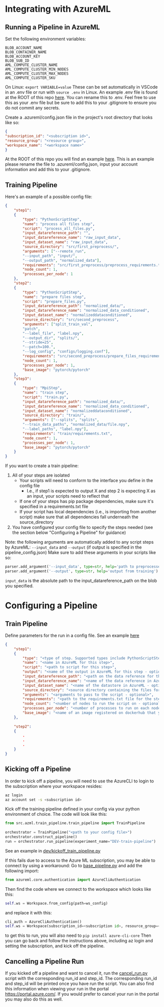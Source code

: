 # Integrating with AzureML

## Running a Pipeline in AzureML
Set the following environment variables:
```
BLOB_ACCOUNT_NAME
BLOB_CONTAINER_NAME
BLOB_ACCOUNT_KEY
BLOB_SUB_ID
AML_COMPUTE_CLUSTER_NAME
AML_COMPUTE_CLUSTER_MIN_NODES
AML_COMPUTE_CLUSTER_MAX_NODES
AML_COMPUTE_CLUSTER_SKU
```

On Linux:
`export VARIABLE=value`
These can be set automatically in VSCode in an .env file or run with `source .env` in Linux. An example .env file is found at the ROOT of this repo [here](../../../.env.example). You can rename this to .env. Feel free to use this as your .env file but be sure to add this to your .gitignore to ensure you do not commit any secrets. 

Create a .azureml/config.json file in the project's root directory that looks like so:
```json
{
"subscription_id": "<subscription id>",
"resource_group": "<resource group>",
"workspace_name": "<workspace name>"
}

```
At the ROOT of this repo you will find an example [here](../../../.azureml.example/config.json). This is an example please rename the file to .azureml/config.json, input your account information and add this to your .gitignore. 


## Training Pipeline
Here's an example of a possible config file:
```json
{
    "step1":
    {
        "type": "PythonScriptStep",
        "name": "process all files step",
        "script": "process_all_files.py",
        "input_datareference_path": "",
        "input_datareference_name": "raw_input_data",
        "input_dataset_name": "raw_input_data",
        "source_directory": "src/first_preprocess/",
        "arguments": ["--remote_run",
        "--input_path", "input/",
        "--output_path", "normalized_data"],
        "requirements": "src/first_preprocess/preprocess_requirements.txt",
        "node_count": 1,
        "processes_per_node": 1
    },
    "step2":
    {
        "type": "PythonScriptStep",
        "name": "prepare files step",
        "script": "prepare_files.py",
        "input_datareference_path": "normalized_data/",
        "input_datareference_name": "normalized_data_conditioned",
        "input_dataset_name": "normalizeddataconditioned",
        "source_directory": "src/second_preprocess",
        "arguments": ["split_train_val",
        "patch",
        "--label_file", "label.npy",
        "--output_dir", "splits/",
        "--stride=25",
        "--patch=100.",
        "--log_config", "configs/logging.conf"],
        "requirements": "src/second_preprocess/prepare_files_requirements.txt",
        "node_count": 1,
        "processes_per_node": 1,
        "base_image": "pytorch/pytorch"
    },
    "step3":
    {
        "type": "MpiStep",
        "name": "train step",
        "script": "train.py",
        "input_datareference_path": "normalized_data/",
        "input_datareference_name": "normalized_data_conditioned",
        "input_dataset_name": "normalizeddataconditioned",
        "source_directory": "train/",
        "arguments": ["--splits", "splits",
        "--train_data_paths", "normalized_data/file.npy",
        "--label_paths", "label.npy"],
        "requirements": "train/requirements.txt",
        "node_count": 1,
        "processes_per_node": 1,
        "base_image": "pytorch/pytorch"
    }
}
```
  
If you want to create a train pipeline:
1) All of your steps are isolated
    - Your scripts will need to conform to the interface you define in the config file
        - I.e., if step1 is expected to output X and step 2 is expecting X as an input, your scripts need to reflect that
    - If one of your steps has pip package dependencies, make sure it's specified in a requirements.txt file
    - If your script has local dependencies (i.e., is importing from another script) make sure that all dependencies fall underneath the source_directory
2) You have configured your config file to specify the steps needed (see the section below "Configuring a Pipeline" for guidance)

Note: the following arguments are automatically added to any script steps by AzureML:
```--input_data``` and ```--output``` (if output is specified in the pipeline_config.json)
Make sure to add these arguments in your scripts like so:
```python
parser.add_argument('--input_data', type=str, help='path to preprocessed data')
parser.add_argument('--output', type=str, help='output from training')
```
```input_data``` is the absolute path to the input_datareference_path on the blob you specified.
  
# Configuring a Pipeline
  
## Train Pipeline
Define parameters for the run in a config file. See an example [here](pipeline_config.json)
```json
{
    "step1":
    {
        "type": "<type of step. Supported types include PythonScriptStep and MpiStep>",
        "name": "<name in AzureML for this step>",
        "script": "<path to script for this step>",
        "output": "<name of the output in AzureML for this step - optional>",
        "input_datareference_path": "<path on the data reference for the input data - optional>",
        "input_datareference_name": "<name of the data reference in AzureML where the input data lives - optional>",
        "input_dataset_name": "<name of the datastore in AzureML - optional>",
        "source_directory": "<source directory containing the files for this step>",
        "arguments": "<arguments to pass to the script - optional>",
        "requirements": "<path to the requirements.txt file for the step - optional>",
        "node_count": "<number of nodes to run the script on - optional>",
        "processes_per_node": "<number of processes to run on each node - optional>",
        "base_image": "<name of an image registered on dockerhub that you want to use as your base image"
    },
  
    "step2":
    {
        .
        .
        .
    }
}
```
  
## Kicking off a Pipeline
In order to kick off a pipeline, you will need to use the AzureCLI to login to the subscription where your workspace resides:
```bash
az login
az account set -s <subscription id>
```
Kick off the training pipeline defined in your config via your python environment of choice. The code will look like this:
```python
from src.azml.train_pipeline.train_pipeline import TrainPipeline
  
orchestrator = TrainPipeline("<path to your config file>")
orchestrator.construct_pipeline()
run = orchestrator.run_pipeline(experiment_name="DEV-train-pipeline")
```
See an example in [dev/kickoff_train_pipeline.py](dev/kickoff_train_pipeline.py)

If this fails due to access to the Azure ML subscription, you may be able to connect by using a workaround:
Go to [base_pipeline.py](../base_pipeline.py) and add the following import:
```python
from azureml.core.authentication import AzureCliAuthentication
```
Then find the code where we connect to the workspace which looks like this:
```python
self.ws = Workspace.from_config(path=ws_config)
```
and replace it with  this:
```python
cli_auth = AzureCliAuthentication()
self.ws = Workspace(subscription_id=<subscription id>, resource_group=<resource group>, workspace_name=<workspace name>, auth=cli_auth)
```
to get this to run, you will also need to `pip install azure-cli-core`
Then you can go back and follow the instructions above, including az login and setting the subscription, and kick off the pipeline.
  
## Cancelling a Pipeline Run
If you kicked off a pipeline and want to cancel it, run the [cancel_run.py](dev/cancel_run.py) script with the corresponding run_id and step_id. The corresponding run_id and step_id will be printed once you have run the script. You can also find this information when viewing your run in the portal https://portal.azure.com/. If you would prefer to cancel your run in the portal you may also do this as well.